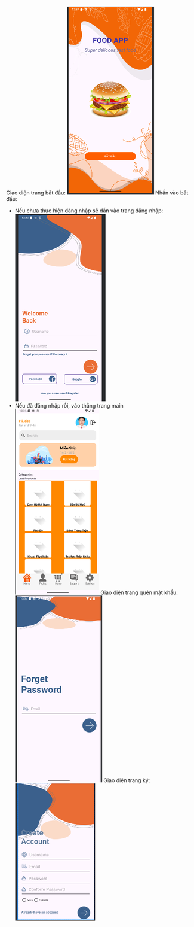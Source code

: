 Giao diện trang bắt đầu:
![alt text](image.png)
Nhấn vào bắt đầu:
+ Nếu chưa thực hiện đăng nhập sẽ dẫn vào trang đăng nhập:
![alt text](image-1.png)
+ Nếu đã đăng nhập rồi, vào thẳng trang main
![alt text](image-2.png)
Giao diện trang quên mật khẩu:
![alt text](image-3.png)
Giao diện trang ký:
![alt text](image-4.png)
